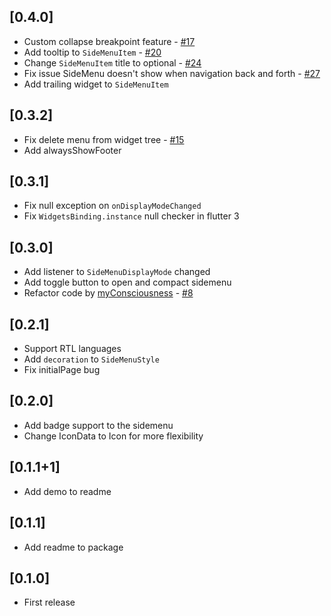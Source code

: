 ## [0.4.0]
* Custom collapse breakpoint feature  - [#17](https://github.com/Jamalianpour/easy_sidemenu/pull/17)
* Add tooltip to `SideMenuItem` - [#20](https://github.com/Jamalianpour/easy_sidemenu/pull/20)
* Change `SideMenuItem` title to optional - [#24](https://github.com/Jamalianpour/easy_sidemenu/pull/24)
* Fix issue SideMenu doesn't show when navigation back and forth - [#27](https://github.com/Jamalianpour/easy_sidemenu/pull/27)
* Add trailing widget to `SideMenuItem`

## [0.3.2]
* Fix delete menu from widget tree - [#15](https://github.com/Jamalianpour/easy_sidemenu/pull/15)
* Add alwaysShowFooter

## [0.3.1]
* Fix null exception on `onDisplayModeChanged`
* Fix `WidgetsBinding.instance` null checker in flutter 3

## [0.3.0]
* Add listener to `SideMenuDisplayMode` changed
* Add toggle button to open and compact sidemenu
* Refactor code by [myConsciousness](https://github.com/myConsciousness) - [#8](https://github.com/Jamalianpour/easy_sidemenu/pull/8)

## [0.2.1]
* Support RTL languages
* Add `decoration` to `SideMenuStyle`
* Fix initialPage bug

## [0.2.0]
* Add badge support to the sidemenu
* Change IconData to Icon for more flexibility

## [0.1.1+1]
* Add demo to readme

## [0.1.1]
* Add readme to package

## [0.1.0] 
* First release